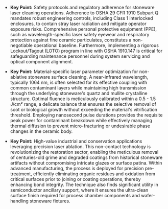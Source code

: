 *   **Key Point:** Safety protocols and regulatory adherence for stoneware laser cleaning operations. Adherence to OSHA 29 CFR 1910 Subpart Q mandates robust engineering controls, including Class 1 interlocked enclosures, to contain stray laser radiation and mitigate operator exposure risks. Comprehensive personal protective equipment (PPE), such as wavelength-specific laser safety eyewear and respiratory protection against fine ceramic particulates, constitutes a non-negotiable operational baseline. Furthermore, implementing a rigorous Lockout/Tagout (LOTO) program in line with OSHA 1910.147 is critical for safeguarding maintenance personnel during system servicing and optical component alignment.

*   **Key Point:** Material-specific laser parameter optimization for non-ablative stoneware surface cleaning. A near-infrared wavelength, typically 1064 nm, is often selected for its effective coupling with common contaminant layers while maintaining high transmission through the underlying stoneware's quartz and mullite crystalline structure. Optimal fluence is meticulously calibrated within a 0.5 - 1.5 J/cm² range, a delicate balance that ensures the selective removal of soot or biological growth without exceeding the material's vitrification threshold. Employing nanosecond pulse durations provides the requisite peak power for contaminant breakdown while effectively managing thermal diffusion to prevent micro-fracturing or undesirable phase changes in the ceramic body.

*   **Key Point:** High-value industrial and conservation applications leveraging precision laser ablation. This non-contact technology is revolutionizing the restoration sector, enabling the meticulous removal of centuries-old grime and degraded coatings from historical stoneware artifacts without compromising intricate glazes or surface patina. Within advanced manufacturing, the process is deployed for precision pre-treatment, efficiently eliminating organic residues and oxidation from critical surfaces prior to joining or coating operations, thereby enhancing bond integrity. The technique also finds significant utility in semiconductor ancillary support, where it ensures the ultra-clean surface finish required for process chamber components and wafer-handling stoneware fixtures.
